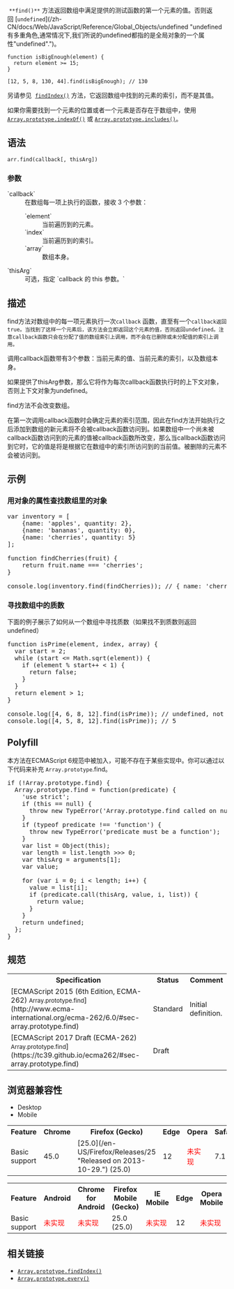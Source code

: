  `**find()**` 方法返回数组中满足提供的测试函数的第一个元素的值。否则返回 [`undefined`](/zh-CN/docs/Web/JavaScript/Reference/Global_Objects/undefined "undefined有多重角色,通常情况下,我们所说的undefined都指的是全局对象的一个属性"undefined".")。

    function isBigEnough(element) {
      return element >= 15;
    }

    [12, 5, 8, 130, 44].find(isBigEnough); // 130

另请参见  [`findIndex()`](/zh-CN/docs/Web/JavaScript/Reference/Global_Objects/Array/findIndex "findIndex()方法返回数组中满足提供的测试函数的第一个元素的索引。否则返回-1。") 方法，它返回数组中找到的元素的索引，而不是其值。

如果你需要找到一个元素的位置或者一个元素是否存在于数组中，使用[`Array.prototype.indexOf()`](/zh-CN/docs/Web/JavaScript/Reference/Global_Objects/Array/indexOf "indexOf()方法返回给定元素能找在数组中找到的第一个索引值，否则返回-1。") 或 [`Array.prototype.includes()`](/zh-CN/docs/Web/JavaScript/Reference/Global_Objects/Array/includes "includes() 方法用来判断当前数组是否包含某指定的值，如果是，则返回 true，否则返回 false。")。

## 语法

    arr.find(callback[, thisArg])

### 参数

<dl>

<dt>`callback`</dt>

<dd>在数组每一项上执行的函数，接收 3 个参数：

<dl>

<dt>`element`</dt>

<dd>当前遍历到的元素。</dd>

<dt>`index`</dt>

<dd>当前遍历到的索引。</dd>

<dt>`array`</dt>

<dd>数组本身。</dd>

</dl>

</dd>

<dt>`thisArg`</dt>

<dd>可选，指定 `callback 的 this 参数。`</dd>

</dl>

## 描述

find方法对数组中的每一项元素执行一次`callback` 函数，直至有一个`callback返回true。当找到了这样一个元素后，该方法会立即返回这个元素的值，否则返回undefined。注意callback函数只会在分配了值的数组索引上调用，而不会在已删除或未分配值的索引上调用。`

调用callback函数带有3个参数：当前元素的值、当前元素的索引，以及数组本身。

如果提供了thisArg参数，那么它将作为每次callback函数执行时的上下文对象，否则上下文对象为undefined。

find方法不会改变数组。

在第一次调用callback函数时会确定元素的索引范围，因此在find方法开始执行之后添加到数组的新元素将不会被callback函数访问到。如果数组中一个尚未被callback函数访问到的元素的值被callback函数所改变，那么当callback函数访问到它时，它的值是将是根据它在数组中的索引所访问到的当前值。被删除的元素不会被访问到。

## 示例

### 用对象的属性查找数组里的对象

<pre>var inventory = [
    {name: 'apples', quantity: 2},
    {name: 'bananas', quantity: 0},
    {name: 'cherries', quantity: 5}
];

function findCherries(fruit) { 
    return fruit.name === 'cherries';
}

console.log(inventory.find(findCherries)); // { name: 'cherries', quantity: 5 }</pre>

### 寻找数组中的质数

下面的例子展示了如何从一个数组中寻找质数（如果找不到质数则返回undefined）

<pre class="brush: js">function isPrime(element, index, array) {
  var start = 2;
  while (start <= Math.sqrt(element)) {
    if (element % start++ < 1) {
      return false;
    }
  }
  return element > 1;
}

console.log([4, 6, 8, 12].find(isPrime)); // undefined, not found
console.log([4, 5, 8, 12].find(isPrime)); // 5
</pre>

## Polyfill

本方法在ECMAScript 6规范中被加入，可能不存在于某些实现中。你可以通过以下代码来补充 `Array.prototype`.find。

<pre class="brush: js">if (!Array.prototype.find) {
  Array.prototype.find = function(predicate) {
    'use strict';
    if (this == null) {
      throw new TypeError('Array.prototype.find called on null or undefined');
    }
    if (typeof predicate !== 'function') {
      throw new TypeError('predicate must be a function');
    }
    var list = Object(this);
    var length = list.length >>> 0;
    var thisArg = arguments[1];
    var value;

    for (var i = 0; i < length; i++) {
      value = list[i];
      if (predicate.call(thisArg, value, i, list)) {
        return value;
      }
    }
    return undefined;
  };
}</pre>

## 规范

<table class="standard-table">

<tbody>

<tr>

<th scope="col">Specification</th>

<th scope="col">Status</th>

<th scope="col">Comment</th>

</tr>

<tr>

<td>[ECMAScript 2015 (6th Edition, ECMA-262)  
<small lang="zh-CN">Array.prototype.find</small>](http://www.ecma-international.org/ecma-262/6.0/#sec-array.prototype.find)</td>

<td><span class="spec-Standard">Standard</span></td>

<td>Initial definition.</td>

</tr>

<tr>

<td>[ECMAScript 2017 Draft (ECMA-262)  
<small lang="zh-CN">Array.prototype.find</small>](https://tc39.github.io/ecma262/#sec-array.prototype.find)</td>

<td><span class="spec-Draft">Draft</span></td>

<td> </td>

</tr>

</tbody>

</table>

## 浏览器兼容性

<div class="htab"><a name="AutoCompatibilityTable" id="AutoCompatibilityTable"></a>

*   <a>Desktop</a>
*   <a>Mobile</a>

</div>

<div id="compat-desktop">

<table class="compat-table">

<tbody>

<tr>

<th>Feature</th>

<th>Chrome</th>

<th>Firefox (Gecko)</th>

<th>Edge</th>

<th>Opera</th>

<th>Safari</th>

</tr>

<tr>

<td>Basic support</td>

<td>45.0</td>

<td>[25.0](/en-US/Firefox/Releases/25 "Released on 2013-10-29.") (25.0)</td>

<td>12</td>

<td><span style="color: #f00;">未实现</span></td>

<td>7.1</td>

</tr>

</tbody>

</table>

</div>

<div id="compat-mobile">

<table class="compat-table">

<tbody>

<tr>

<th>Feature</th>

<th>Android</th>

<th>Chrome for Android</th>

<th>Firefox Mobile (Gecko)</th>

<th>IE Mobile</th>

<th>Edge</th>

<th>Opera Mobile</th>

<th>Safari Mobile</th>

</tr>

<tr>

<td>Basic support</td>

<td><span style="color: #f00;">未实现</span></td>

<td><span style="color: #f00;">未实现</span></td>

<td>25.0 (25.0)</td>

<td><span style="color: #f00;">未实现</span></td>

<td>12</td>

<td><span style="color: #f00;">未实现</span></td>

<td>8.0</td>

</tr>

</tbody>

</table>

</div>

## 相关链接

*   [`Array.prototype.findIndex()`](/zh-CN/docs/Web/JavaScript/Reference/Global_Objects/Array/findIndex "findIndex()方法返回数组中满足提供的测试函数的第一个元素的索引。否则返回-1。")
*   [`Array.prototype.every()`](/zh-CN/docs/Web/JavaScript/Reference/Global_Objects/Array/every "every() 方法测试数组的所有元素是否都通过了指定函数的测试。")